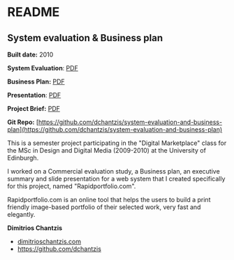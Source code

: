 # README

## System evaluation & Business plan
**Built date:** 2010

**System Evaluation**: [PDF](https://github.com/dchantzis/system-evaluation-and-business-plan/blob/master/submission01-system-evaluation.pdf)

**Business Plan:** [PDF](https://github.com/dchantzis/system-evaluation-and-business-plan/blob/master/submission02-business-plan.pdf)

**Presentation**: [PDF](https://github.com/dchantzis/system-evaluation-and-business-plan/blob/master/presentation.pdf)

**Project Brief:** [PDF](https://github.com/dchantzis/system-evaluation-and-business-plan/blob/master/course-description%5BARCH11006%5D.pdf)

**Git Repo:** [https://github.com/dchantzis/system-evaluation-and-business-plan](https://github.com/dchantzis/system-evaluation-and-business-plan)

This is a semester project participating in the "Digital Marketplace" class for the MSc in Design and Digital Media (2009-2010) at the University of Edinburgh.

I worked on a Commercial evaluation study, a Business plan, an executive summary and slide presentation for a web system that I created specifically for this project, named "Rapidportfolio.com".

Rapidportfolio.com is an online tool that helps the users to build a print friendly image-based portfolio of their selected work, very fast and elegantly.

**Dimitrios Chantzis**
- [dimitrioschantzis.com](http://www.dimitrioschantzis.com)
- <https://github.com/dchantzis>
